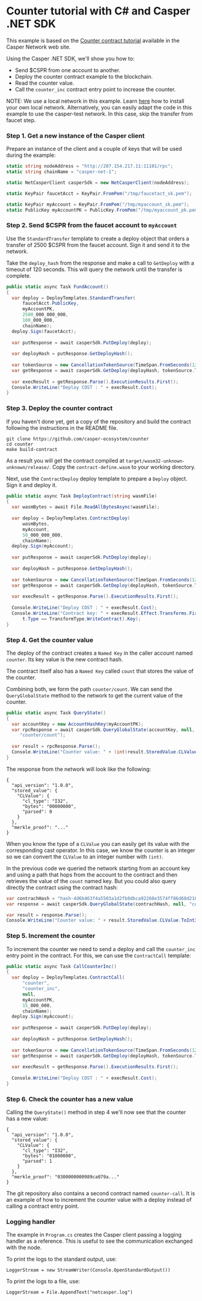 # Counter tutorial with C# and Casper .NET SDK

This example is based on the [Counter contract tutorial](https://casper.network/docs/counter) available in the Casper Network web site.

Using the Casper .NET SDK, we'll show you how to: 

- Send $CSPR from one account to another.
- Deploy the counter contract example to the blockchain.
- Read the counter value.
- Call the `counter_inc` contract entry point to increase the counter.

NOTE: We use a local network in this example. Learn [here](https://casper.network/docs/dapp-dev-guide/setup-nctl) 
how to install your own local network. Alternatively, you can easily adapt the code in this example 
to use the casper-test network. In this case, skip the transfer from faucet step.

### Step 1. Get a new instance of the Casper client

Prepare an instance of the client and a couple of keys that will be used during the example:

```csharp
static string nodeAddress = "http://207.154.217.11:11101/rpc";
static string chainName = "casper-net-1";

static NetCasperClient casperSdk = new NetCasperClient(nodeAddress);

static KeyPair faucetAcct = KeyPair.FromPem("/tmp/faucetact_sk.pem");

static KeyPair myAccount = KeyPair.FromPem("/tmp/myaccount_sk.pem");
static PublicKey myAccountPK = PublicKey.FromPem("/tmp/myaccount_pk.pem");
```

### Step 2. Send $CSPR from the faucet account to `myAccount`

Use the `StandardTransfer` template to create a deploy object that orders a transfer of 2500 $CSPR from the faucet account. Sign it and send it to the network.

Take the `deploy_hash` from the response and make a call to `GetDeploy` with a timeout of 120 seconds. This will query the network until the transfer is complete.

```csharp
public static async Task FundAccount()
{
  var deploy = DeployTemplates.StandardTransfer(
      faucetAcct.PublicKey,
      myAccountPK,
      2500_000_000_000,
      100_000_000,
      chainName);
  deploy.Sign(faucetAcct);
  
  var putResponse = await casperSdk.PutDeploy(deploy);
  
  var deployHash = putResponse.GetDeployHash();
  
  var tokenSource = new CancellationTokenSource(TimeSpan.FromSeconds(120));
  var getResponse = await casperSdk.GetDeploy(deployHash, tokenSource.Token);
  
  var execResult = getResponse.Parse().ExecutionResults.First();
  Console.WriteLine("Deploy COST : " + execResult.Cost);
}
```

### Step 3. Deploy the counter contract

If you haven't done yet, get a copy of the repository and build the contract following the instructions in the README file.

```
git clone https://github.com/casper-ecosystem/counter
cd counter
make build-contract
```

As a result you will get the contract compiled at `target/wasm32-unknown-unknown/release/`. Copy the `contract-define.wasm` to your working directory.

Next, use the `ContractDeploy` deploy template to prepare a `Deploy` object. Sign it and deploy it.

```csharp
public static async Task DeployContract(string wasmFile)
{
  var wasmBytes = await File.ReadAllBytesAsync(wasmFile);
  
  var deploy = DeployTemplates.ContractDeploy(
      wasmBytes, 
      myAccount,
      50_000_000_000, 
      chainName);
  deploy.Sign(myAccount);
  
  var putResponse = await casperSdk.PutDeploy(deploy);
  
  var deployHash = putResponse.GetDeployHash();
  
  var tokenSource = new CancellationTokenSource(TimeSpan.FromSeconds(120));
  var getResponse = await casperSdk.GetDeploy(deployHash, tokenSource.Token);
  
  var execResult = getResponse.Parse().ExecutionResults.First();
  
  Console.WriteLine("Deploy COST : " + execResult.Cost);
  Console.WriteLine("Contract key: " + execResult.Effect.Transforms.First(t =>
      t.Type == TransformType.WriteContract).Key);
}
```


### Step 4. Get the counter value

The deploy of the contract creates a `Named Key` in the caller account named `counter`. Its key value is the new 
contract hash. 

The contract itself also has a `Named Key` called `count` that stores the value of the counter.

Combining both, we form the path `counter/count`. We can send the `QueryGlobalState` method to the network to get 
the current value of the counter.

```csharp
public static async Task QueryState()
{
  var accountKey = new AccountHashKey(myAccountPK);
  var rpcResponse = await casperSdk.QueryGlobalState(accountKey, null,
     "counter/count");
 
  var result = rpcResponse.Parse();
  Console.WriteLine("Counter value: " + (int)result.StoredValue.CLValue);
}
```

The response from the network will look like the following:

```
{
  "api_version": "1.0.0",
  "stored_value": {
    "CLValue": {
      "cl_type": "I32",
      "bytes": "00000000",
      "parsed": 0
    }
  },
  "merkle_proof": "..."
}  
```

When you know the type of a `CLValue` you can easily get its value with the corresponding 
cast operator. In this case, we know the counter is an integer so we can convert the `CLValue` 
to an integer number with `(int)`.

In the previous code we queried the network starting from an account key and using a path that
hops from the account to the contract and then retrieves the value of the `count` named key. 
But you could also query directly the contract using the contract hash:

```csharp
var contrachHash = "hash-4d6b463f4a5503a1d2fb8dbca92260e3574ff86d68d2103b6d4ecb28246dfb5c";
var response = await casperSdk.QueryGlobalState(contrachHash, null, "count");

var result = response.Parse();
Console.WriteLine("Counter value: " + result.StoredValue.CLValue.ToInt32());
```

### Step 5. Increment the counter

To increment the counter we need to send a deploy and call the `counter_inc` entry point in the 
contract. For this, we can use the `ContractCall` template:

```csharp
public static async Task CallCounterInc()
{
  var deploy = DeployTemplates.ContractCall(
      "counter",
      "counter_inc",
      null,
      myAccountPK,
      15_000_000,
      chainName);
  deploy.Sign(myAccount);
  
  var putResponse = await casperSdk.PutDeploy(deploy);
  
  var deployHash = putResponse.GetDeployHash();
  
  var tokenSource = new CancellationTokenSource(TimeSpan.FromSeconds(120));
  var getResponse = await casperSdk.GetDeploy(deployHash, tokenSource.Token);
  
  var execResult = getResponse.Parse().ExecutionResults.First();
  
  Console.WriteLine("Deploy COST : " + execResult.Cost);
}
```

### Step 6. Check the counter has a new value

Calling the `QueryState()` method in step 4 we'll now see that the counter has a new value:

```
{
  "api_version": "1.0.0",
  "stored_value": {
    "CLValue": {
      "cl_type": "I32",
      "bytes": "01000000",
      "parsed": 1
    }
  },
  "merkle_proof": "0300000000989ca079a..."
}  
```

The git repository also contains a second contract named `counter-call`. It is an example of how to increment the counter value with a deploy instead of calling a contract entry point.

### Logging handler

The example in `Program.cs` creates the Casper client passing a logging handler as a reference. This is useful to see the communication exchanged with the node. 

To print the logs to the standard output, use:

```
LoggerStream = new StreamWriter(Console.OpenStandardOutput())
```

To print the logs to a file, use:

```
LoggerStream = File.AppendText("netcasper.log")
```
